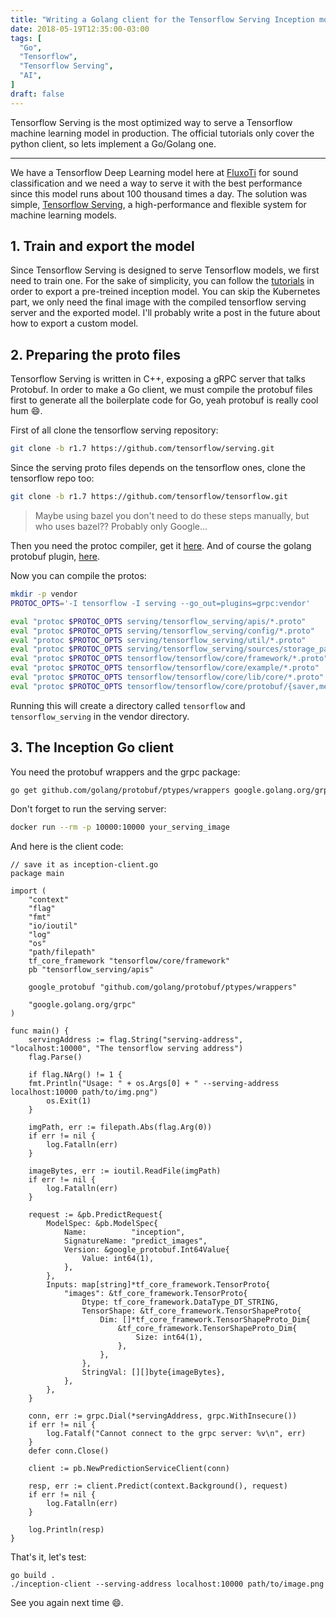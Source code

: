 ```yaml
---
title: "Writing a Golang client for the Tensorflow Serving Inception model"
date: 2018-05-19T12:35:00-03:00
tags: [
  "Go",
  "Tensorflow",
  "Tensorflow Serving",
  "AI",
]
draft: false
---
```


Tensorflow Serving is the most optimized way to serve a Tensorflow machine learning model in production. The official tutorials only cover the python client, so lets implement a Go/Golang one.

<!--more-->

---

We have a Tensorflow Deep Learning model here at [FluxoTi](http://fluxoti.com) for sound classification and we need a way to serve it with the best performance since this model runs about 100 thousand times a day. The solution was simple, [Tensorflow Serving](https://github.com/tensorflow/serving), a high-performance and flexible system for machine learning models.

## 1. Train and export the model

Since Tensorflow Serving is designed to serve Tensorflow models, we first need to train one. For the sake of simplicity, you can follow the [tutorials](https://www.tensorflow.org/serving/serving_inception) in order to export a pre-treined inception model. You can skip the Kubernetes part, we only need the final image with the compiled tensorflow serving server and the exported model. I'll probably write a post in the future about how to export a custom model.

## 2. Preparing the proto files

Tensorflow Serving is written in C++, exposing a gRPC server that talks Protobuf. In order to make a Go client, we must compile the protobuf files first to generate all the boilerplate code for Go, yeah protobuf is really cool hum :smile:.

First of all clone the tensorflow serving repository:

```bash
git clone -b r1.7 https://github.com/tensorflow/serving.git
```

Since the serving proto files depends on the tensorflow ones, clone the tensorflow repo too:

```bash
git clone -b r1.7 https://github.com/tensorflow/tensorflow.git
```

> Maybe using bazel you don't need to do these steps manually, but who uses bazel?? Probably only Google...

Then you need the protoc compiler, get it [here](https://github.com/protocolbuffers/protobuf). And of course the golang protobuf plugin, [here](https://github.com/golang/protobuf).

Now you can compile the protos:

```bash
mkdir -p vendor
PROTOC_OPTS='-I tensorflow -I serving --go_out=plugins=grpc:vendor'

eval "protoc $PROTOC_OPTS serving/tensorflow_serving/apis/*.proto"
eval "protoc $PROTOC_OPTS serving/tensorflow_serving/config/*.proto"
eval "protoc $PROTOC_OPTS serving/tensorflow_serving/util/*.proto"
eval "protoc $PROTOC_OPTS serving/tensorflow_serving/sources/storage_path/*.proto"
eval "protoc $PROTOC_OPTS tensorflow/tensorflow/core/framework/*.proto"
eval "protoc $PROTOC_OPTS tensorflow/tensorflow/core/example/*.proto"
eval "protoc $PROTOC_OPTS tensorflow/tensorflow/core/lib/core/*.proto"
eval "protoc $PROTOC_OPTS tensorflow/tensorflow/core/protobuf/{saver,meta_graph}.proto"
```

Running this will create a directory called `tensorflow` and `tensorflow_serving` in the vendor directory.

## 3. The Inception Go client

You need the protobuf wrappers and the grpc package:

```bash
go get github.com/golang/protobuf/ptypes/wrappers google.golang.org/grpc
```

Don't forget to run the serving server:

```bash
docker run --rm -p 10000:10000 your_serving_image
```

And here is the client code:

```golang
// save it as inception-client.go
package main

import (
	"context"
	"flag"
	"fmt"
	"io/ioutil"
	"log"
	"os"
	"path/filepath"
	tf_core_framework "tensorflow/core/framework"
	pb "tensorflow_serving/apis"

	google_protobuf "github.com/golang/protobuf/ptypes/wrappers"

	"google.golang.org/grpc"
)

func main() {
	servingAddress := flag.String("serving-address", "localhost:10000", "The tensorflow serving address")
	flag.Parse()

	if flag.NArg() != 1 {
    fmt.Println("Usage: " + os.Args[0] + " --serving-address localhost:10000 path/to/img.png")
		os.Exit(1)
	}

	imgPath, err := filepath.Abs(flag.Arg(0))
	if err != nil {
		log.Fatalln(err)
	}

	imageBytes, err := ioutil.ReadFile(imgPath)
	if err != nil {
		log.Fatalln(err)
	}

	request := &pb.PredictRequest{
		ModelSpec: &pb.ModelSpec{
			Name:          "inception",
			SignatureName: "predict_images",
			Version: &google_protobuf.Int64Value{
				Value: int64(1),
			},
		},
		Inputs: map[string]*tf_core_framework.TensorProto{
			"images": &tf_core_framework.TensorProto{
				Dtype: tf_core_framework.DataType_DT_STRING,
				TensorShape: &tf_core_framework.TensorShapeProto{
					Dim: []*tf_core_framework.TensorShapeProto_Dim{
						&tf_core_framework.TensorShapeProto_Dim{
							Size: int64(1),
						},
					},
				},
				StringVal: [][]byte{imageBytes},
			},
		},
	}

	conn, err := grpc.Dial(*servingAddress, grpc.WithInsecure())
	if err != nil {
		log.Fatalf("Cannot connect to the grpc server: %v\n", err)
	}
	defer conn.Close()

	client := pb.NewPredictionServiceClient(conn)

	resp, err := client.Predict(context.Background(), request)
	if err != nil {
		log.Fatalln(err)
	}

	log.Println(resp)
}
```

That's it, let's test:

```
go build .
./inception-client --serving-address localhost:10000 path/to/image.png
```

See you again next time 😄.
